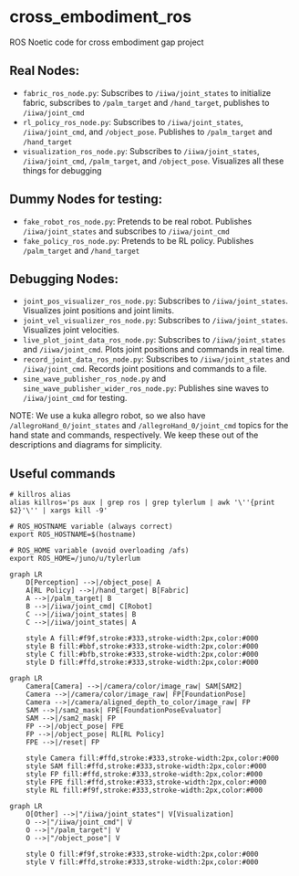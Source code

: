 # cross_embodiment_ros

ROS Noetic code for cross embodiment gap project

## Real Nodes:

* `fabric_ros_node.py`: Subscribes to `/iiwa/joint_states` to initialize fabric, subscribes to `/palm_target` and `/hand_target`, publishes to `/iiwa/joint_cmd`
* `rl_policy_ros_node.py`: Subscribes to `/iiwa/joint_states`, `/iiwa/joint_cmd`, and `/object_pose`. Publishes to `/palm_target` and `/hand_target`
* `visualization_ros_node.py`: Subscribes to `/iiwa/joint_states`, `/iiwa/joint_cmd`, `/palm_target`, and `/object_pose`. Visualizes all these things for debugging

## Dummy Nodes for testing:

* `fake_robot_ros_node.py`: Pretends to be real robot. Publishes `/iiwa/joint_states` and subscribes to `/iiwa/joint_cmd`
* `fake_policy_ros_node.py`: Pretends to be RL policy. Publishes `/palm_target` and `/hand_target`

## Debugging Nodes:

* `joint_pos_visualizer_ros_node.py`: Subscribes to `/iiwa/joint_states`. Visualizes joint positions and joint limits.
* `joint_vel_visualizer_ros_node.py`: Subscribes to `/iiwa/joint_states`. Visualizes joint velocities.
* `live_plot_joint_data_ros_node.py`: Subscribes to `/iiwa/joint_states` and `/iiwa/joint_cmd`. Plots joint positions and commands in real time.
* `record_joint_data_ros_node.py`: Subscribes to `/iiwa/joint_states` and `/iiwa/joint_cmd`. Records joint positions and commands to a file.
* `sine_wave_publisher_ros_node.py` and `sine_wave_publisher_wider_ros_node.py`: Publishes sine waves to `/iiwa/joint_cmd` for testing.

NOTE: We use a kuka allegro robot, so we also have `/allegroHand_0/joint_states` and `/allegroHand_0/joint_cmd` topics for the hand state and commands, respectively. We keep these out of the descriptions and diagrams for simplicity.

## Useful commands

```
# killros alias
alias killros='ps aux | grep ros | grep tylerlum | awk '\''{print $2}'\'' | xargs kill -9'

# ROS_HOSTNAME variable (always correct)
export ROS_HOSTNAME=$(hostname)

# ROS_HOME variable (avoid overloading /afs)
export ROS_HOME=/juno/u/tylerlum
```

```mermaid
graph LR
    D[Perception] -->|/object_pose| A
    A[RL Policy] -->|/hand_target| B[Fabric]
    A -->|/palm_target| B
    B -->|/iiwa/joint_cmd| C[Robot]
    C -->|/iiwa/joint_states| B
    C -->|/iiwa/joint_states| A

    style A fill:#f9f,stroke:#333,stroke-width:2px,color:#000
    style B fill:#bbf,stroke:#333,stroke-width:2px,color:#000
    style C fill:#bfb,stroke:#333,stroke-width:2px,color:#000
    style D fill:#ffd,stroke:#333,stroke-width:2px,color:#000
```

```mermaid
graph LR
    Camera[Camera] -->|/camera/color/image_raw| SAM[SAM2]
    Camera -->|/camera/color/image_raw| FP[FoundationPose]
    Camera -->|/camera/aligned_depth_to_color/image_raw| FP
    SAM -->|/sam2_mask| FPE[FoundationPoseEvaluator]
    SAM -->|/sam2_mask| FP
    FP -->|/object_pose| FPE
    FP -->|/object_pose| RL[RL Policy]
    FPE -->|/reset| FP

    style Camera fill:#ffd,stroke:#333,stroke-width:2px,color:#000
    style SAM fill:#ffd,stroke:#333,stroke-width:2px,color:#000
    style FP fill:#ffd,stroke:#333,stroke-width:2px,color:#000
    style FPE fill:#ffd,stroke:#333,stroke-width:2px,color:#000
    style RL fill:#f9f,stroke:#333,stroke-width:2px,color:#000
```

```mermaid
graph LR
    O[Other] -->|"/iiwa/joint_states"| V[Visualization]
    O -->|"/iiwa/joint_cmd"| V
    O -->|"/palm_target"| V
    O -->|"/object_pose"| V

    style O fill:#f9f,stroke:#333,stroke-width:2px,color:#000
    style V fill:#ffd,stroke:#333,stroke-width:2px,color:#000
```

